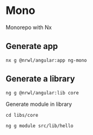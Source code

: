# Mono

Monorepo with Nx

## Generate app

    nx g @nrwl/angular:app ng-mono

## Generate a library

    ng g @nrwl/angular:lib core

Generate module in library

    cd libs/core

    ng g module src/lib/hello
